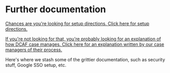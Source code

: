 # Further documentation

[Chances are you're looking for setup directions. Click here for setup directions.](SETUP.md)

[If you're not looking for that, you're probably looking for an explanation of how DCAF case manages. Click here for an explanation written by our case managers of their process.](ABORTION_FUNDING_101.md)

Here's where we stash some of the grittier documentation, such as security stuff, Google SSO setup, etc.
